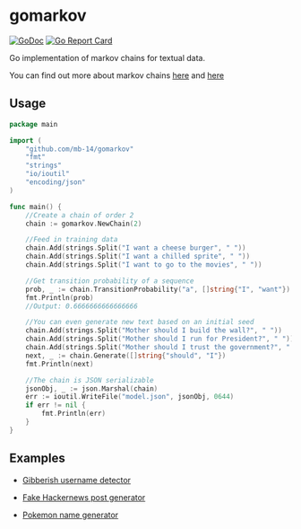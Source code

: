 # gomarkov
[![GoDoc](https://godoc.org/github.com/mb-14/gomarkov?status.svg)](https://godoc.org/github.com/mb-14/gomarkov)
[![Go Report Card](https://goreportcard.com/badge/github.com/mb-14/gomarkov)](https://goreportcard.com/report/github.com/mb-14/gomarkov)

Go implementation of markov chains for textual data.

You can find out more about markov chains [here](http://setosa.io/ev/markov-chains/) and [here](https://towardsdatascience.com/introduction-to-markov-chains-50da3645a50d)

## Usage
```go
package main

import (
	"github.com/mb-14/gomarkov"
	"fmt"
	"strings"
	"io/ioutil"
	"encoding/json"
)

func main() {
	//Create a chain of order 2
	chain := gomarkov.NewChain(2)

	//Feed in training data
	chain.Add(strings.Split("I want a cheese burger", " "))
	chain.Add(strings.Split("I want a chilled sprite", " "))
	chain.Add(strings.Split("I want to go to the movies", " "))

	//Get transition probability of a sequence
	prob, _ := chain.TransitionProbability("a", []string{"I", "want"})
	fmt.Println(prob)
	//Output: 0.6666666666666666

	//You can even generate new text based on an initial seed
	chain.Add(strings.Split("Mother should I build the wall?", " "))
	chain.Add(strings.Split("Mother should I run for President?", " "))
	chain.Add(strings.Split("Mother should I trust the government?", " "))
	next, _ := chain.Generate([]string{"should", "I"})
	fmt.Println(next)

	//The chain is JSON serializable
	jsonObj, _ := json.Marshal(chain)
	err := ioutil.WriteFile("model.json", jsonObj, 0644)
	if err != nil {
		fmt.Println(err)
	}
}
```
## Examples

- [Gibberish username detector](/examples/gibberish)

- [Fake Hackernews post generator](/examples/fakernews)

- [Pokemon name generator](/examples/pokenamer)